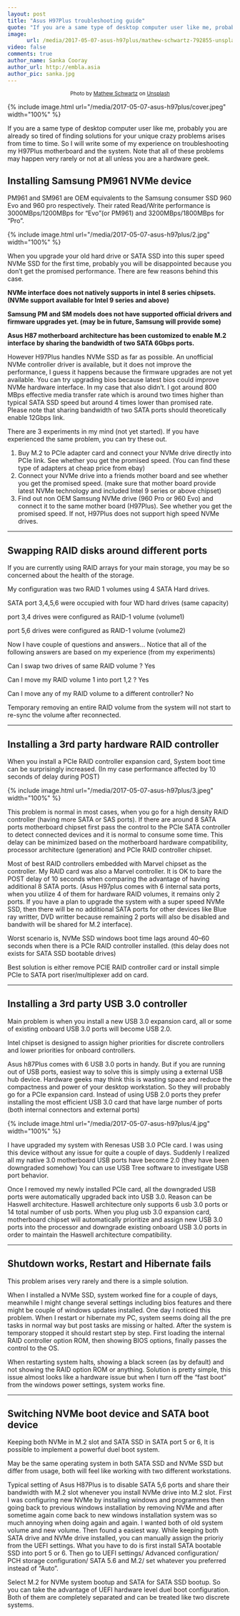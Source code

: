 ```yaml
---
layout: post
title: "Asus H97Plus troubleshooting guide"
quote: "If you are a same type of desktop computer user like me, probably you are already so tired of finding solutions for your unique crazy problems arises from time to time."
image:
      url: /media/2017-05-07-asus-h97plus/mathew-schwartz-792855-unsplash.jpg
video: false
comments: true
author_name: Sanka Cooray
author_url: http://embla.asia
author_pic: sanka.jpg
---
```


<p>
	<small class="_1l8RX _1ByhS"><center>Photo by <a href="https://unsplash.com/photos/iGheu30xAi8?utm_source=unsplash&amp;utm_medium=referral&amp;utm_content=creditCopyText">Mathew Schwartz</a> on <a href="/?utm_source=unsplash&amp;utm_medium=referral&amp;utm_content=creditCopyText">Unsplash</a></center></small>
</p>

<style type="text/css">
	#post-info {
	    background-color: rgba(0,0,0,.5);
        padding: 10px;
	}
</style>

{% include image.html url="/media/2017-05-07-asus-h97plus/cover.jpeg" width="100%" %}

If you are a same type of desktop computer user like me, probably you are already so tired of finding solutions for your unique crazy problems arises from time to time. So I will write some of my experience on troubleshooting my H97Plus motherboard and the system. Note that all of these problems may happen very rarely or not at all unless you are a hardware geek.

## Installing Samsung PM961 NVMe device

PM961 and SM961 are OEM equivalents to the Samsung consumer SSD 960 Evo and 960 pro respectively. Their rated Read/Write performance is 3000MBps/1200MBps for “Evo”(or PM961) and 3200MBps/1800MBps for “Pro”.

{% include image.html url="/media/2017-05-07-asus-h97plus/2.jpg" width="100%" %}

When you upgrade your old hard drive or SATA SSD into this super speed NVMe SSD for the first time, probably you will be disappointed because you don’t get the promised performance. There are few reasons behind this case.

**NVMe interface does not natively supports in intel 8 series chipsets. (NVMe support available for Intel 9 series and above)**

**Samsung PM and SM models does not have supported official drivers and firmware upgrades yet. (may be in future, Samsung will provide some)**

**Asus H87 motherboard architecture has been customized to enable M.2 interface by sharing the bandwidth of two SATA 6Gbps ports.**

However H97Plus handles NVMe SSD as far as possible. An unofficial NVMe controller driver is available, but it does not improve the performance, I guess it happens because the firmware upgrades are not yet available. You can try upgrading bios because latest bios could improve NVMe hardware interface. In my case that also didn’t. I got around 800 MBps effective media transfer rate which is around two times higher than typical SATA SSD speed but around 4 times lower than promised rate. Please note that sharing bandwidth of two SATA ports should theoretically enable 12Gbps link.

There are 3 experiments in my mind (not yet started). If you have experienced the same problem, you can try these out.

1. Buy M.2 to PCIe adapter card and connect your NVMe drive directly into PCIe link. See whether you get the promised speed. (You can find these type of adapters at cheap price from ebay)
1. Connect your NVMe drive into a friends mother board and see whether you get the promised speed. (make sure that mother board provide latest NVMe technology and included Intel 9 series or above chipset)
1. Find out non OEM Samsung NVMe drive (960 Pro or 960 Evo) and connect it to the same mother board (H97Plus). See whether you get the promised speed. If not, H97Plus does not support high speed NVMe drives.

---

## Swapping RAID disks around different ports

If you are currently using RAID arrays for your main storage, you may be so concerned about the health of the storage.

My configuration was two RAID 1 volumes using 4 SATA Hard drives.

SATA port 3,4,5,6 were occupied with four WD hard drives (same capacity)

port 3,4 drives were configured as RAID-1 volume (volume1)

port 5,6 drives were configured as RAID-1 volume (volume2)

Now I have couple of questions and answers… Notice that all of the following answers are based on my experience (from my experiments)

Can I swap two drives of same RAID volume ? Yes

Can I move my RAID volume 1 into port 1,2 ? Yes

Can I move any of my RAID volume to a different controller? No

Temporary removing an entire RAID volume from the system will not start to re-sync the volume after reconnected.

---

## Installing a 3rd party hardware RAID controller

When you install a PCIe RAID controller expansion card, System boot time can be surprisingly increased. (In my case performance affected by 10 seconds of delay during POST)

{% include image.html url="/media/2017-05-07-asus-h97plus/3.jpeg" width="100%" %}

This problem is normal in most cases, when you go for a high density RAID controller (having more SATA or SAS ports). If there are around 8 SATA ports motherboard chipset first pass the control to the PCIe SATA controller to detect connected devices and it is normal to consume some time. This delay can be minimized based on the motherboard hardware compatibility, processor architecture (generation) and PCIe RAID controller chipset.

Most of best RAID controllers embedded with Marvel chipset as the controller. My RAID card was also a Marvel controller. It is OK to bare the POST delay of 10 seconds when comparing the advantage of having additional 8 SATA ports. (Asus H97plus comes with 6 internal sata ports, when you utilize 4 of them for hardware RAID volumes, it remains only 2 ports. If you have a plan to upgrade the system with a super speed NVMe SSD, then there will be no additional SATA ports for other devices like Blue ray writter, DVD writter because remaining 2 ports will also be disabled and bandwith will be shared for M.2 interface).

Worst scenario is, NVMe SSD windows boot time lags around 40–60 seconds when there is a PCIe RAID controller installed. (this delay does not exists for SATA SSD bootable drives)

Best solution is either remove PCIE RAID controller card or install simple PCIe to SATA port riser/multiplexer add on card.

---

## Installing a 3rd party USB 3.0 controller

Main problem is when you install a new USB 3.0 expansion card, all or some of existing onboard USB 3.0 ports will become USB 2.0.

Intel chipset is designed to assign higher priorities for discrete controllers and lower priorities for onboard controllers.

Asus h87Plus comes with 6 USB 3.0 ports in handy. But if you are running out of USB ports, easiest way to solve this is simply using a external USB hub device. Hardware geeks may think this is wasting space and reduce the compactness and power of your desktop workstation. So they will probably go for a PCIe expansion card. Instead of using USB 2.0 ports they prefer installing the most efficient USB 3.0 card that have large number of ports (both internal connectors and external ports)

{% include image.html url="/media/2017-05-07-asus-h97plus/4.jpg" width="100%" %}

I have upgraded my system with Renesas USB 3.0 PCIe card. I was using this device without any issue for quite a couple of days. Suddenly I realized all my native 3.0 motherboard USB ports have become 2.0 (they have been downgraded somehow) You can use USB Tree software to investigate USB port behavior.

Once I removed my newly installed PCIe card, all the downgraded USB ports were automatically upgraded back into USB 3.0. Reason can be Haswell architecture. Haswell architecture only supports 6 usb 3.0 ports or 14 total number of usb ports. When you plug usb 3.0 expansion card, motherboard chipset will automatically prioritize and assign new USB 3.0 ports into the processor and downgrade existing onboard USB 3.0 ports in order to maintain the Haswell architecture compatibility.

---

## Shutdown works, Restart and Hibernate fails

This problem arises very rarely and there is a simple solution.

When I installed a NVMe SSD, system worked fine for a couple of days, meanwhile I might change several settings including bios features and there might be couple of windows updates installed. One day I noticed this problem. When I restart or hibernate my PC, system seems doing all the pre tasks in normal way but post tasks are missing or halted. After the system is temporary stopped it should restart step by step. First loading the internal RAID controller option ROM, then showing BIOS options, finally passes the control to the OS.

When restarting system halts, showing a black screen (as by default) and not showing the RAID option ROM or anything. Solution is pretty simple, this issue almost looks like a hardware issue but when I turn off the “fast boot” from the windows power settings, system works fine.

---

## Switching NVMe boot device and SATA boot device

Keeping both NVMe in M.2 slot and SATA SSD in SATA port 5 or 6, It is possible to implement a powerful duel boot system.

May be the same operating system in both SATA SSD and NVMe SSD but differ from usage, both will feel like working with two different workstations.

Typical setting of Asus H87Plus is to disable SATA 5,6 ports and share their bandwidth with M.2 slot whenever you install NVMe drive into M.2 slot. First I was configuring new NVMe by installing windows and programmes then going back to previous windows installation by removing NVMe and after sometime again come back to new windows installation system was so much annoying when doing again and again. I wanted both of old system volume and new volume. Then found a easiest way. While keeping both SATA drive and NVMe drive installed, you can manually assign the prioriy from the UEFI settings. What you have to do is first install SATA bootable SSD into port 5 or 6. Then go to UEFI settings/ Advanced configuration/ PCH storage configuration/ SATA 5.6 and M.2/ set whatever you preferred instead of “Auto”.

Select M.2 for NVMe system bootup and SATA for SATA SSD bootup. So you can take the advantage of UEFI hardware level duel boot configuration. Both of them are completely separated and can be treated like two discrete systems.

